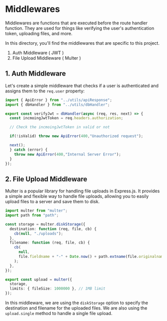 # Middlewares

Middlewares are functions that are executed before the route handler function. They are used for things like verifying the user's authentication token, uploading files, and more.

In this directory, you'll find the middlewares that are specific to this project.

1. Auth Middleware ( JWT )
2. File Upload Middleware ( Multer )

## 1. Auth Middleware

Let's create a simple middleware that checks if a user is authenticated and assigns them to the `req.user` property:

```typescript
import { ApiError } from "../utils/apiResponse";
import { dbHandler } from "../utils/dbHandler";

export const verifyJwt = dbHandler(async (req, res, next) => {
  const incmoingJwtToken = req.headers.authorization;

  // Check the incmoingJwtToken in valid or not

  if(!isValid) throw new ApiError(400,"Unauthorized request");

  next();
  } catch (error) {
    throw new ApiError(400,"Internal Server Error");
  }
});
```

## 2. File Upload Middleware

Multer is a popular library for handling file uploads in Express.js. It provides a simple and flexible way to handle file uploads, allowing you to easily upload files to a server and save them to disk.

```typescript
import multer from "multer";
import path from "path";

const storage = multer.diskStorage({
  destination: function (req, file, cb) {
    cb(null, "./uploads");
  },
  filename: function (req, file, cb) {
    cb(
      null,
      file.fieldname + "-" + Date.now() + path.extname(file.originalname)
    );
  },
});

export const upload = multer({
  storage,
  limits: { fileSize: 1000000 }, // 1MB limit
});
```

In this middleware, we are using the `diskStorage` option to specify the destination and filename for the uploaded files. We are also using the `upload.single` method to handle a single file upload.
